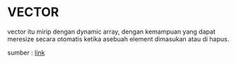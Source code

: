 # VECTOR

vector itu mirip dengan dynamic array, dengan kemampuan yang dapat meresize secara otomatis ketika asebuah element dimasukan atau di hapus.

sumber : [link](https://www.geeksforgeeks.org/vector-in-cpp-stl/)